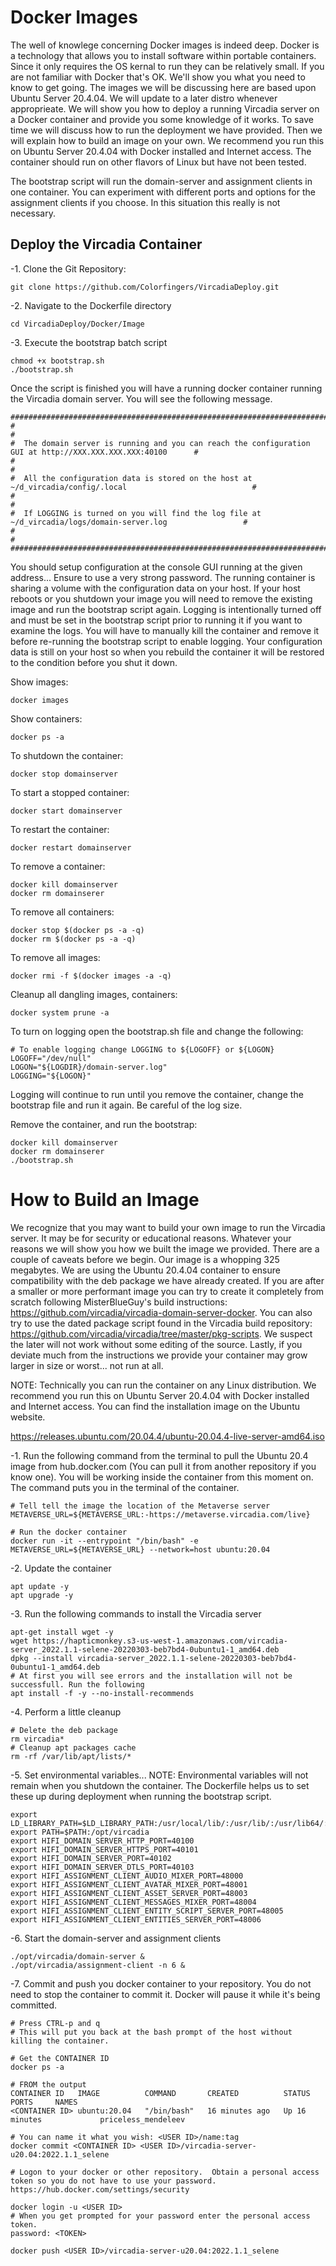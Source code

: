 # Docker Images

The well of knowlege concerning Docker images is indeed deep.  Docker is a technology that allows you to install software within portable containers. Since it only requires the OS kernal to run they can be relatively small. If you are not familiar with Docker that's OK. We'll show you what you need to know to get going. The images we will be discussing here are based upon Ubuntu Server 20.4.04. We will update to a later distro whenever approprieate. We will show you how to deploy a running Vircadia server on a Docker container and provide you some knowledge of it works. To save time we will discuss how to run the deployment we have provided.  Then we will explain how to build an image on your own. We recommend you run this on Ubuntu Server 20.4.04 with Docker installed and Internet access. The container should run on other flavors of Linux but have not been tested.

The bootstrap script will run the domain-server and assignment clients in one container. You can experiment with different ports and options for the assignment clients if you choose. In this situation this really is not necessary.  

## Deploy the Vircadia Container

-1. Clone the Git Repository:
```
git clone https://github.com/Colorfingers/VircadiaDeploy.git
```

-2. Navigate to the Dockerfile directory
```
cd VircadiaDeploy/Docker/Image
```

-3. Execute the bootstrap batch script
```
chmod +x bootstrap.sh
./bootstrap.sh
```

Once the script is finished you will have a running docker container running the Vircadia domain server. You will see the following message.

```
##############################################################################################################
#                                                                                                            #
#  The domain server is running and you can reach the configuration GUI at http://XXX.XXX.XXX.XXX:40100      #
#                                                                                                            #
#  All the configuration data is stored on the host at ~/d_vircadia/config/.local                            #
#                                                                                                            #
#  If LOGGING is turned on you will find the log file at ~/d_vircadia/logs/domain-server.log                 #
#                                                                                                            #
##############################################################################################################
```
You should setup configuration at the console GUI running at the given address... Ensure to use a very strong password. The running container is sharing a volume with the configuration data on your host. If your host reboots or you shutdown your image you will need to remove the existing image and run the bootstrap script again.  Logging is intentionally turned off and must be set in the bootstrap script prior to running it if you want to examine the logs.  You will have to manually kill the container and remove it before re-running the bootstrap script to enable logging.  Your configuration data is still on your host so when you rebuild the container it will be restored to the condition before you shut it down.

Show images:
```
docker images

```

Show containers:
```
docker ps -a
```

To shutdown the container: 
```
docker stop domainserver

```

To start a stopped container:
```
docker start domainserver

```

To restart the container:
```
docker restart domainserver

```

To remove a container:
```
docker kill domainserver
docker rm domainserer

```

To remove all containers:
```
docker stop $(docker ps -a -q)
docker rm $(docker ps -a -q)

```

To remove all images:
```
docker rmi -f $(docker images -a -q)

```

Cleanup all dangling images, containers:
```
docker system prune -a

```

To turn on logging open the bootstrap.sh file and change the following:
```
# To enable logging change LOGGING to ${LOGOFF} or ${LOGON}
LOGOFF="/dev/null"
LOGON="${LOGDIR}/domain-server.log"
LOGGING="${LOGON}"
```
Logging will continue to run until you remove the container, change the bootstrap file and run it again.  Be careful of the log size.

Remove the container, and run the bootstrap:
```
docker kill domainserver
docker rm domainserer
./bootstrap.sh
```

# How to Build an Image

We recognize that you may want to build your own image to run the Vircadia server. It may be for security or educational reasons. Whatever your reasons we will show you how we built the image we provided. There are a couple of caveats before we begin.  Our image is a whopping 325 megabytes.  We are using the Ubuntu 20.4.04 container to ensure compatibility with the deb package we have already created. If you are after a smaller or more performant image you can try to create it completely from scratch following MisterBlueGuy's build instructions: https://github.com/vircadia/vircadia-domain-server-docker. You can also try to use the dated package script found in the Vircadia build repository: https://github.com/vircadia/vircadia/tree/master/pkg-scripts.  We suspect the later will not work without some editing of the source.  Lastly, if you deviate much from the instructions we provide your container may grow larger in size or worst... not run at all.

NOTE: Technically you can run the container on any Linux distribution.  We recommend you run this on Ubuntu Server 20.4.04 with Docker installed and Internet access.  You can find the installation image on the Ubuntu website.

https://releases.ubuntu.com/20.04.4/ubuntu-20.04.4-live-server-amd64.iso

-1. Run the following command from the terminal to pull the Ubuntu 20.4 image from hub.docker.com (You can pull it from another repository if you know one). You will be working inside the container from this moment on.  The command puts you in the terminal of the container.
```
# Tell tell the image the location of the Metaverse server
METAVERSE_URL=${METAVERSE_URL:-https://metaverse.vircadia.com/live}

# Run the docker container
docker run -it --entrypoint "/bin/bash" -e METAVERSE_URL=${METAVERSE_URL} --network=host ubuntu:20.04
```
-2. Update the container
```
apt update -y
apt upgrade -y
```
-3. Run the following commands to install the Vircadia server
```
apt-get install wget -y
wget https://hapticmonkey.s3-us-west-1.amazonaws.com/vircadia-server_2022.1.1-selene-20220303-beb7bd4-0ubuntu1-1_amd64.deb
dpkg --install vircadia-server_2022.1.1-selene-20220303-beb7bd4-0ubuntu1-1_amd64.deb
# At first you will see errors and the installation will not be successfull. Run the following 
apt install -f -y --no-install-recommends
```
-4. Perform a little cleanup
```
# Delete the deb package
rm vircadia*
# Cleanup apt packages cache
rm -rf /var/lib/apt/lists/*

```
-5. Set environmental variables... NOTE: Environmental variables will not remain when you shutdown the container. The Dockerfile helps us to set these up during deployment when running the bootstrap script. 
```
export LD_LIBRARY_PATH=$LD_LIBRARY_PATH:/usr/local/lib/:/usr/lib/:/usr/lib64/:/opt/vircadia/lib
export PATH=$PATH:/opt/vircadia
export HIFI_DOMAIN_SERVER_HTTP_PORT=40100 
export HIFI_DOMAIN_SERVER_HTTPS_PORT=40101 
export HIFI_DOMAIN_SERVER_PORT=40102 
export HIFI_DOMAIN_SERVER_DTLS_PORT=40103 
export HIFI_ASSIGNMENT_CLIENT_AUDIO_MIXER_PORT=48000 
export HIFI_ASSIGNMENT_CLIENT_AVATAR_MIXER_PORT=48001 
export HIFI_ASSIGNMENT_CLIENT_ASSET_SERVER_PORT=48003 
export HIFI_ASSIGNMENT_CLIENT_MESSAGES_MIXER_PORT=48004 
export HIFI_ASSIGNMENT_CLIENT_ENTITY_SCRIPT_SERVER_PORT=48005 
export HIFI_ASSIGNMENT_CLIENT_ENTITIES_SERVER_PORT=48006 

```
-6. Start the domain-server and assignment clients
```
./opt/vircadia/domain-server & 
./opt/vircadia/assignment-client -n 6 &

```
-7. Commit and push you docker container to your repository.  You do not need to stop the container to commit it. Docker will pause it while it's being committed. 
```
# Press CTRL-p and q
# This will put you back at the bash prompt of the host without killing the container.

# Get the CONTAINER ID
docker ps -a

# FROM the output
CONTAINER ID   IMAGE          COMMAND       CREATED          STATUS          PORTS     NAMES
<CONTAINER ID> ubuntu:20.04   "/bin/bash"   16 minutes ago   Up 16 minutes             priceless_mendeleev

# You can name it what you wish: <USER ID>/name:tag
docker commit <CONTAINER ID> <USER ID>/vircadia-server-u20.04:2022.1.1_selene

# Logon to your docker or other repository.  Obtain a personal access token so you do not have to use your password.
https://hub.docker.com/settings/security

docker login -u <USER ID>
# When you get prompted for your password enter the personal access token.
password: <TOKEN>

docker push <USER ID>/vircadia-server-u20.04:2022.1.1_selene

```
